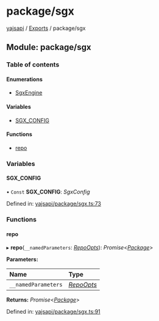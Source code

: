 # package/sgx

[yajsapi](https://github.com/golemfactory/yagna-docs/tree/1b9d66c57da52a346eb2988dcfe9aa00d2f3d587/yajsapi/README.md) / [Exports](https://github.com/golemfactory/yagna-docs/tree/1b9d66c57da52a346eb2988dcfe9aa00d2f3d587/yajsapi/modules.md) / package/sgx

## Module: package/sgx

### Table of contents

#### Enumerations

* [SgxEngine](https://github.com/golemfactory/yagna-docs/tree/1b9d66c57da52a346eb2988dcfe9aa00d2f3d587/yajsapi/enums/package_sgx.sgxengine.md)

#### Variables

* [SGX\_CONFIG](package_sgx.md#sgx_config)

#### Functions

* [repo](package_sgx.md#repo)

### Variables

#### SGX\_CONFIG

• `Const` **SGX\_CONFIG**: _SgxConfig_

Defined in: [yajsapi/package/sgx.ts:73](https://github.com/golemfactory/yajsapi/blob/0a8d8c8/yajsapi/package/sgx.ts#L73)

### Functions

#### repo

▸ **repo**\(`__namedParameters`: [_RepoOpts_](package.md#repoopts)\): _Promise_&lt;[_Package_](https://github.com/golemfactory/yagna-docs/tree/1b9d66c57da52a346eb2988dcfe9aa00d2f3d587/yajsapi/classes/package.package-1.md)&gt;

**Parameters:**

| Name | Type |
| :--- | :--- |
| `__namedParameters` | [_RepoOpts_](package.md#repoopts) |

**Returns:** _Promise_&lt;[_Package_](https://github.com/golemfactory/yagna-docs/tree/1b9d66c57da52a346eb2988dcfe9aa00d2f3d587/yajsapi/classes/package.package-1.md)&gt;

Defined in: [yajsapi/package/sgx.ts:91](https://github.com/golemfactory/yajsapi/blob/0a8d8c8/yajsapi/package/sgx.ts#L91)

